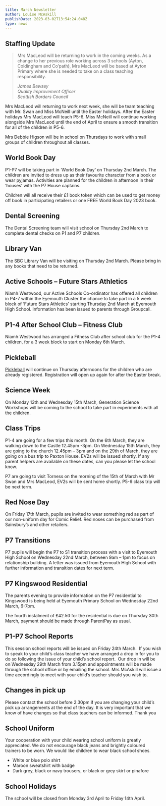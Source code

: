 ```yaml
---
title: March Newsletter
author: Louise McAskill
publishDate: 2023-03-02T13:54:24.048Z
type: news
---
```


## Staffing Update

>  Mrs MacLeod will be returning to work in the coming weeks. As a change to her previous role working across 3 schools (Ayton, Coldingham and Co’path), Mrs MacLeod will be based at Ayton Primary where she is needed to take on a class teaching responsibility.
>
>  <cite>James Bewsey  
>  Quality Improvement Officer  
>  Scottish Borders Council</cite>

Mrs MacLeod will returning to work next week, she will be team teaching with Mr. Swan and Miss McNeill until the Easter holidays. After the Easter holidays Mrs MacLeod will teach P5-6. Miss McNeill will continue working alongside Mrs MacLeod until the end of April to ensure a smooth transition for all of the children in P5-6.

Mrs Debbie Higson will be in school on Thursdays to work with small groups of children throughout all classes.


## World Book Day

P1-P7 will be taking part in ‘World Book Day’ on Thursday 2nd March. The children are invited to dress up as their favourite character from a book or wear pyjamas. Activities are planned for the children in afternoon in their ‘houses’ with the P7 House captains.

Children will all receive their £1 book token which can be used to get money off book in participating retailers or one FREE World Book Day 2023 book.

## Dental Screening

The Dental Screening team will visit school on Thursday 2nd March to complete dental checks on P1 and P7 children.


## Library Van

The SBC Library Van will be visiting on Thursday 2nd March.  Please bring in any books that need to be returned.

## Active Schools – Future Stars Athletics

Niamh Westwood, our Active Schools Co-ordinator has offered all children in P4-7 within the Eyemouth Cluster the chance to take part in a 5 week block of ‘Future Stars Athletics’ starting Thursday 2nd March at Eyemouth High School.  Information has been issued to parents through Groupcall.

## P1-4 After School Club – Fitness Club

Niamh Westwood has arranged a Fitness Club after school club for the P1-4 children, for a 3 week block to start on Monday 6th March.

## Pickleball

[Pickleball](/pfa/pickleball) will continue on Thursday afternoons for the children who are already registered. Registration will open up again for after the Easter break.


## Science Week

On Monday 13th and Wednesday 15th March, Generation Science Workshops will be coming to the school to take part in experiments with all the children.

## Class Trips

P1-4 are going for a few trips this month. On the 6th March, they are walking down to the Castle 12.45pm -3pm. On Wednesday 15th March, they are going to the church 12.45pm – 3pm and on the 29th of March, they are going on a bus trip to Paxton House. EV2s will be issued shortly. If any parent helpers are available on these dates, can you please let the school know.

P7 are going to visit Torness on the morning of the 15th of March with Mr Swan and Mrs MacLeod, EV2s will be sent home shortly. P5-6 class trip will be next term.

## Red Nose Day

On Friday 17th March, pupils are invited to wear something red as part of our non-uniform day for Comic Relief.  Red noses can be purchased from Sainsbury’s and other retailers.

## P7 Transitions

P7 pupils will begin the P7 to S1 transition process with a visit to Eyemouth High School on Wednesday 22nd March, between 9am – 1pm to focus on relationship building.  A letter was issued from Eyemouth High School with further information and transition dates for next term.

## P7 Kingswood Residential

The parents evening to provide information on the P7 residential to Kingswood is being held at Eyemouth Primary School on Wednesday 22nd March, 6-7pm.

The fourth instalment of £42.50 for the residential is due on Thursday 30th March, payment should be made through ParentPay as usual.

## P1-P7 School Reports

This session school reports will be issued on Friday 24th March.  If you wish to speak to your child’s class teacher we have arranged a drop in for you to do so following the issue of your child’s school report.  Our drop in will be on Wednesday 29th March from 3.15pm and appointments will be made through the school office or by emailing the school. Mrs McAskill will issue a time accordingly to meet with your child’s teacher should you wish to. 

## Changes in pick up

Please contact the school before 2.30pm if you are changing your child’s pick up arrangements at the end of the day. It is very important that we know of have changes so that class teachers can be informed. Thank you

## School Uniform

Your cooperation with your child wearing school uniform is greatly appreciated. We do not encourage black jeans and brightly coloured trainers to be worn. We would like children to wear black school shoes.

* White or blue polo shirt
* Maroon sweatshirt with badge
* Dark grey, black or navy trousers, or black or grey skirt or pinafore


## School Holidays

The school will be closed from Monday 3rd April to Friday 14th April.
